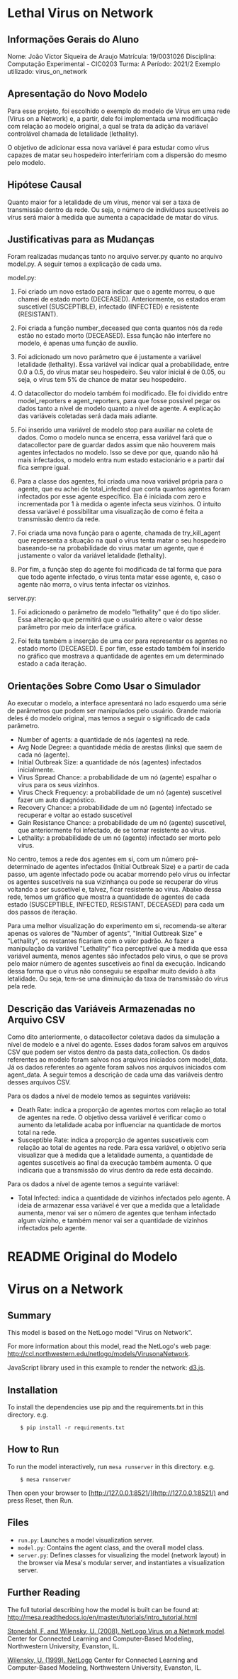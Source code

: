 # Lethal Virus on Network

## Informações Gerais do Aluno

Nome: João Víctor Siqueira de Araujo
Matrícula: 19/0031026
Disciplina: Computação Experimental - CIC0203
Turma: A
Período: 2021/2
Exemplo utilizado: virus_on_network

## Apresentação do Novo Modelo

Para esse projeto, foi escolhido o exemplo do modelo de Vírus em uma rede (Virus on a Network) e, a partir, dele foi implementada uma modificação com relação ao modelo original, a qual se trata da adição da variável controlável chamada de letalidade (lethality).

O objetivo de adicionar essa nova variável é para estudar como vírus capazes de matar seu hospedeiro interfeririam com a dispersão do mesmo pelo modelo.

## Hipótese Causal

Quanto maior for a letalidade de um vírus, menor vai ser a taxa de transmissão dentro da rede. Ou seja, o número de indivíduos suscetíveis ao vírus será maior à medida que aumenta a capacidade de matar do vírus.

## Justificativas para as Mudanças

Foram realizadas mudanças tanto no arquivo server.py quanto no arquivo model.py. A seguir temos a explicação de cada uma.

model.py:
1. Foi criado um novo estado para indicar que o agente morreu, o que chamei de estado morto (DECEASED). Anteriormente, os estados eram suscetível (SUSCEPTIBLE), infectado (INFECTED) e resistente (RESISTANT).

2. Foi criada a função number_deceased que conta quantos nós da rede estão no estado morto (DECEASED). Essa função não interfere no modelo, é apenas uma função de auxílio.

3. Foi adicionado um novo parâmetro que é justamente a variável letalidade (lethality). Essa variável vai indicar qual a probabilidade, entre 0.0 a 0.5, do vírus matar seu hospedeiro. Seu valor inicial é de 0.05, ou seja, o vírus tem 5% de chance de matar seu hospedeiro.

4. O datacollector do modelo também foi modificado. Ele foi dividido entre model_reporters e agent_reporters, para que fosse possível pegar os dados tanto a nível de modelo quanto a nível de agente. A explicação das variáveis coletadas será dada mais adiante.

5. Foi inserido uma variável de modelo stop para auxiliar na coleta de dados. Como o modelo nunca se encerra, essa variável fará que o datacollector pare de guardar dados assim que não houverem mais agentes infectados no modelo. Isso se deve por que, quando não há mais infectados, o modelo entra num estado estacionário e a partir daí fica sempre igual.

6. Para a classe dos agentes, foi criada uma nova variável própria para o agente, que eu achei de total_infected que conta quantos agentes foram infectados por esse agente específico. Ela é iniciada com zero e incrementada por 1 à medida o agente infecta seus vizinhos. O intuito dessa variável é possibilitar uma visualização de como é feita a transmissão dentro da rede.

7. Foi criada uma nova função para o agente, chamada de try_kill_agent que representa a situação na qual o vírus tenta matar o seu hospedeiro baseando-se na probabilidade do vírus matar um agente, que é justamente o valor da variável letalidade (lethality).

8. Por fim, a função step do agente foi modificada de tal forma que para que todo agente infectado, o vírus tenta matar esse agente, e, caso o agente não morra, o vírus tenta infectar os vizinhos.

server.py:
1. Foi adicionado o parâmetro de modelo "lethality" que é do tipo slider. Essa alteração que permitirá que o usuário altere o valor desse parâmetro por meio da interface gráfica.

2. Foi feita também a inserção de uma cor para representar os agentes no estado morto (DECEASED). E por fim, esse estado também foi inserido no gráfico que mostrava a quantidade de agentes em um determinado estado a cada iteração.

## Orientações Sobre Como Usar o Simulador

Ao executar o modelo, a interface apresentará no lado esquerdo uma série de parâmetros que podem ser manipulados pelo usuário. Grande maioria deles é do modelo original, mas temos a seguir o significado de cada parâmetro.

- Number of agents: a quantidade de nós (agentes) na rede.
- Avg Node Degree: a quantidade média de arestas (links) que saem de cada nó (agente).
- Initial Outbreak Size: a quantidade de nós (agentes) infectados inicialmente.
- Virus Spread Chance: a probabilidade de um nó (agente) espalhar o vírus para os seus vizinhos.
- Virus Check Frequency: a probabilidade de um nó (agente) suscetível fazer um auto diagnóstico.
- Recovery Chance: a probabilidade de um nó (agente) infectado se recuperar e voltar ao estado suscetível
- Gain Resistance Chance: a probabilidade de um nó (agente) suscetível, que anteriormente foi infectado, de se tornar resistente ao vírus.
- Lethality: a probabilidade de um nó (agente) infectado ser morto pelo vírus.

No centro, temos a rede dos agentes em si, com um número pré-determinado de agentes infectados (Initial Outbreak Size) e a partir de cada passo, um agente infectado pode ou acabar morrendo pelo vírus ou infectar os agentes suscetíveis na sua vizinhança ou pode se recuperar do vírus voltando a ser suscetível e, talvez, ficar resistente ao vírus. Abaixo dessa rede, temos um gráfico que mostra a quantidade de agentes de cada estado (SUSCEPTIBLE, INFECTED, RESISTANT, DECEASED) para cada um dos passos de iteração.

Para uma melhor visualização do experimento em si, recomenda-se alterar apenas os valores de "Number of agents", "Initial Outbreak Size" e "Lethality", os restantes ficariam com o valor padrão. Ao fazer a manipulação da variável "Lethality" fica perceptível que à medida que essa variável aumenta, menos agentes são infectados pelo vírus, o que se prova pelo maior número de agentes suscetíveis ao final da execução. Indicando dessa forma que o vírus não conseguiu se espalhar muito devido à alta letalidade. Ou seja, tem-se uma diminuição da taxa de transmissão do vírus pela rede.

## Descrição das Variáveis Armazenadas no Arquivo CSV

Como dito anteriormente, o datacollector coletava dados da simulação a nível de modelo e a nível do agente. Esses dados foram salvos em arquivos CSV que podem ser vistos dentro da pasta data_collection. Os dados referentes ao modelo foram salvos nos arquivos iniciados com model_data. Já os dados referentes ao agente foram salvos nos arquivos iniciados com agent_data. A seguir temos a descrição de cada uma das variáveis dentro desses arquivos CSV.

Para os dados a nível de modelo temos as seguintes variáveis:
- Death Rate: indica a proporção de agentes mortos com relação ao total de agentes na rede. O objetivo dessa variável é verificar como o aumento da letalidade acaba por influenciar na quantidade de mortos total na rede.
- Susceptible Rate: indica a proporção de agentes suscetíveis com relação ao total de agentes na rede. Para essa variável, o objetivo seria visualizar que à medida que a letalidade aumenta, a quantidade de agentes suscetíveis ao final da execução também aumenta. O que indicaria que a transmissão do vírus dentro da rede está decaindo.

Para os dados a nível de agente temos a seguinte variável:
- Total Infected: indica a quantidade de vizinhos infectados pelo agente. A ideia de armazenar essa variável é ver que a medida que a letalidade aumenta, menor vai ser o número de agentes que tenham infectado algum vizinho, e também menor vai ser a quantidade de vizinhos infectados pelo agente.

# README Original do Modelo

# Virus on a Network

## Summary

This model is based on the NetLogo model "Virus on Network".

For more information about this model, read the NetLogo's web page: http://ccl.northwestern.edu/netlogo/models/VirusonaNetwork.

JavaScript library used in this example to render the network: [d3.js](https://d3js.org/).

## Installation

To install the dependencies use pip and the requirements.txt in this directory. e.g.

```
    $ pip install -r requirements.txt
```

## How to Run

To run the model interactively, run ``mesa runserver`` in this directory. e.g.

```
    $ mesa runserver
```

Then open your browser to [http://127.0.0.1:8521/](http://127.0.0.1:8521/) and press Reset, then Run.

## Files

* ``run.py``: Launches a model visualization server.
* ``model.py``: Contains the agent class, and the overall model class.
* ``server.py``: Defines classes for visualizing the model (network layout) in the browser via Mesa's modular server, and instantiates a visualization server.

## Further Reading

The full tutorial describing how the model is built can be found at:
http://mesa.readthedocs.io/en/master/tutorials/intro_tutorial.html


[Stonedahl, F. and Wilensky, U. (2008). NetLogo Virus on a Network model](http://ccl.northwestern.edu/netlogo/models/VirusonaNetwork).
Center for Connected Learning and Computer-Based Modeling, Northwestern University, Evanston, IL.


[Wilensky, U. (1999). NetLogo](http://ccl.northwestern.edu/netlogo/)
Center for Connected Learning and Computer-Based Modeling, Northwestern University, Evanston, IL.
